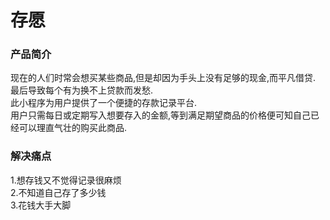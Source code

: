 # 存愿
### 产品简介
现在的人们时常会想买某些商品,但是却因为手头上没有足够的现金,而平凡借贷.  
最后导致每个有为换不上贷款而发愁.  
此小程序为用户提供了一个便捷的存款记录平台.  
用户只需每日或定期写入想要存入的金额,等到满足期望商品的价格便可知自己已经可以理直气壮的购买此商品.  
### 解决痛点
1.想存钱又不觉得记录很麻烦  
2.不知道自己存了多少钱  
3.花钱大手大脚  

